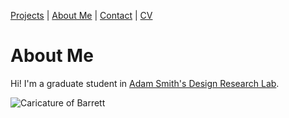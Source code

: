 [Projects](index.html) | [About Me](bio.html) | [Contact](contact.html) | [CV](CV.html) 
# About Me

Hi! I'm a graduate student in [Adam Smith's Design Research Lab](https://adamsmith.as/). 

![Caricature of Barrett](basketch.png)

